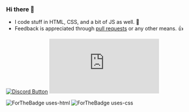 ### Hi there 👋

- I code stuff in HTML, CSS, and a bit of JS as well. 📱
- Feedback is appreciated through [pull requests](https://github.com/xMdb/xMdb/pulls) or any other means. 👍

[![Discord Button](https://img.shields.io/badge/Discord-xMdb%237897-orange?style=for-the-badge&logo=discord)](http://dsc.bio/xmdb) ![Website Status](https://img.shields.io/website-up-down-green-red/http/mgrif.xyz?style=for-the-badge&logo=icloud)

![ForTheBadge uses-html](http://ForTheBadge.com/images/badges/uses-html.svg) ![ForTheBadge uses-css](http://ForTheBadge.com/images/badges/uses-css.svg)
